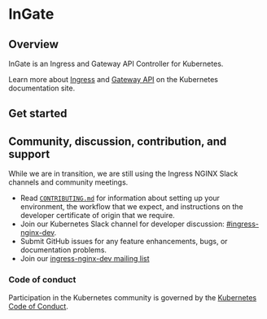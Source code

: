 # InGate

## Overview

 InGate is an Ingress and Gateway API Controller for Kubernetes.

Learn more about [Ingress](https://kubernetes.io/docs/concepts/services-networking/ingress) and [Gateway API]() on the Kubernetes documentation site.

## Get started

## Community, discussion, contribution, and support

While we are in transition, we are still using the Ingress NGINX Slack channels and community meetings.

- Read [`CONTRIBUTING.md`](CONTRIBUTING.md) for information about setting up your environment, the workflow that we expect, and instructions on the developer certificate of origin that we require.
- Join our Kubernetes Slack channel for developer discussion: [#ingress-nginx-dev](https://kubernetes.slack.com/archives/C021E147ZA4).
- Submit GitHub issues for any feature enhancements, bugs, or documentation problems.
- Join our [ingress-nginx-dev mailing list](https://groups.google.com/a/kubernetes.io/g/ingress-nginx-dev/c/ebbBMo-zX-w)

### Code of conduct

Participation in the Kubernetes community is governed by the [Kubernetes Code of Conduct](code-of-conduct.md).

[owners]: https://git.k8s.io/community/contributors/guide/owners.md
[Creative Commons 4.0]: https://git.k8s.io/website/LICENSE
